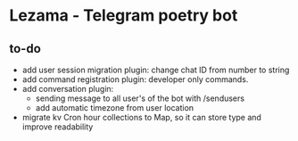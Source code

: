 # Lezama - Telegram poetry bot 

## to-do

- add user session migration plugin: change chat ID from number to string
- add command registration plugin: developer only commands.
- add conversation plugin: 
    - sending message to all user's of the bot with /sendusers
    - add automatic timezone from user location
- migrate kv Cron hour collections to Map, so it can store type and improve readability 